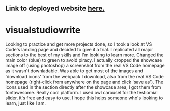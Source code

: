 ## Link to deployed website [here.](https://visualstudiowrite.netlify.app/) 

# visualstudiowrite
Looking to practice and get more projects done, so I took a look at VS Code's landing page and decided to give it a trial. I replicated all major sections to the best of my skills and I'm looking to learn more.
Changed the main color (blue) to green to avoid piracy.
I actually cropped the showcase image off (using photoshop) a screenshot from the real VS Code homepage as it wasn't downladable.
Was able to get most of the images and 'download icons' from the webpack I download, also from the real VS Code homepage (right-click from anywhere on the page and click 'save as').
The icons used in the section directly after the showcase area, I got them from fontawesome. Really cool platform.
I used owl carousel for the testiomial slider, it's free and easy to use.
I hope this helps someone who's looking to learn, just like I am.
